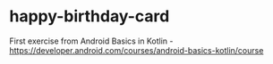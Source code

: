 # happy-birthday-card
First exercise from Android Basics in Kotlin - https://developer.android.com/courses/android-basics-kotlin/course
